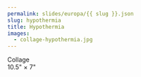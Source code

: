 ```yaml
---
permalink: slides/europa/{{ slug }}.json
slug: hypothermia
title: Hypothermia
images:
  - collage-hypothermia.jpg
---
```

Collage  
10.5" × 7"
